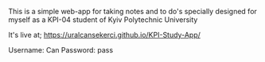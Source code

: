 This is a simple web-app for taking notes and to do's specially designed for myself as a KPI-04 student of Kyiv Polytechnic University

It's live at;
https://uralcansekerci.github.io/KPI-Study-App/

Username: Can 
Password: pass

